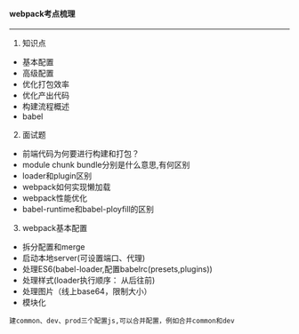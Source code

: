 #### webpack考点梳理
---
1. 知识点
* 基本配置
* 高级配置
* 优化打包效率
* 优化产出代码
* 构建流程概述
* babel

2. 面试题
* 前端代码为何要进行构建和打包？
* module chunk bundle分别是什么意思,有何区别
* loader和plugin区别
* webpack如何实现懒加载
* webpack性能优化
* babel-runtime和babel-ployfill的区别

3. webpack基本配置
* 拆分配置和merge
* 启动本地server(可设置端口、代理)
* 处理ES6(babel-loader,配置babelrc(presets,plugins))
* 处理样式(loader执行顺序： 从后往前)
* 处理图片（线上base64，限制大小）
* 模块化
```
建common、dev、prod三个配置js,可以合并配置，例如合并common和dev
```
